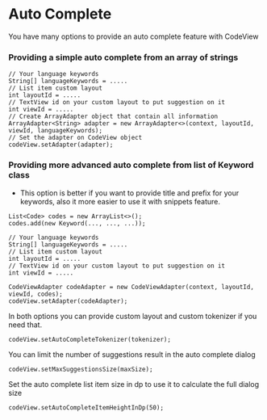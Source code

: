 # Auto Complete

You have many options to provide an auto complete feature with CodeView

### Providing a simple auto complete from an array of strings

```
// Your language keywords
String[] languageKeywords = .....
// List item custom layout 
int layoutId = .....
// TextView id on your custom layout to put suggestion on it
int viewId = .....
// Create ArrayAdapter object that contain all information
ArrayAdapter<String> adapter = new ArrayAdapter<>(context, layoutId, viewId, languageKeywords);
// Set the adapter on CodeView object
codeView.setAdapter(adapter);
```

### Providing more advanced auto complete from list of Keyword class

- This option is better if you want to provide title and prefix for your keywords,
also it more easier to use it with snippets feature.

```
List<Code> codes = new ArrayList<>();
codes.add(new Keyword(..., ..., ...));

// Your language keywords
String[] languageKeywords = .....
// List item custom layout
int layoutId = .....
// TextView id on your custom layout to put suggestion on it
int viewId = .....

CodeViewAdapter codeAdapter = new CodeViewAdapter(context, layoutId, viewId, codes);
codeView.setAdapter(codeAdapter);
```

In both options you can provide custom layout and custom tokenizer if you need that.

    
```
codeView.setAutoCompleteTokenizer(tokenizer);
```

You can limit the number of suggestions result in the auto complete dialog

```
codeView.setMaxSuggestionsSize(maxSize);
```

Set the auto complete list item size in dp to use it to calculate the full dialog size

```
codeView.setAutoCompleteItemHeightInDp(50);
```